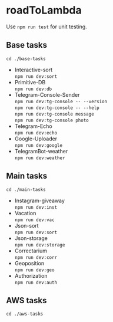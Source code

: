 # roadToLambda

Use `npm run test` for unit testing.

## Base tasks
`cd ./base-tasks`

* Interactive-sort \
 `npm run dev:sort`
 * Primitive-DB \
 `npm run dev:db`
 * Telegram-Console-Sender \
 `npm run dev:tg-console -- --version`\
 `npm run dev:tg-console -- --help`\
 `npm run dev:tg-console message`\
 `npm run dev:tg-console photo`
 * Telegram-Echo \
 `npm run dev:echo`
 * Google-Uploader \
 `npm run dev:google`
 * TelegramBot-weather \
 `npm run dev:weather`
 

## Main tasks
`cd ./main-tasks`

* Instagram-giveaway \
 `npm run dev:inst`
* Vacation \
 `npm run dev:vac`
* Json-sort \
 `npm run dev:sort`
* Json-storage \
 `npm run dev:storage`
* Correctarium \
 `npm run dev:corr`
* Geoposition \
 `npm run dev:geo`
* Authorization \
 `npm run dev:auth`

## AWS tasks
`cd ./aws-tasks`
